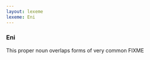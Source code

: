 ```yaml
---
layout: lexeme
lexeme: Eni
---
```


###  Eni 
This proper noun overlaps forms of very common FIXME

